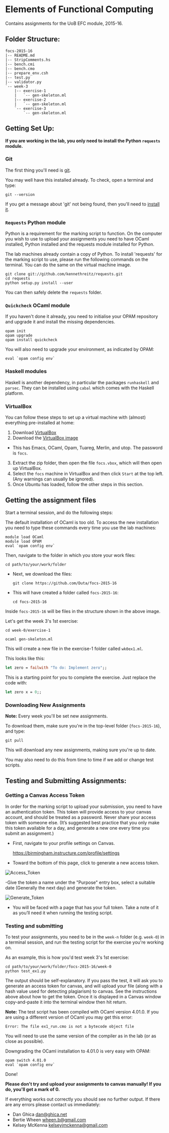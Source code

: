 Elements of Functional Computing
================================

Contains assignments for the UoB EFC module, 2015-16.

Folder Structure:
-----------------

```
focs-2015-16
|-- README.md
|-- StripComments.hs
|-- bench.cmi
|-- bench.cmo
|-- prepare_env.csh
|-- test.py
|-- validator.py
`-- week-3
    |-- exercise-1
    |   `-- gen-skeleton.ml
    |-- exercise-2
    |   `-- gen-skeleton.ml
    `-- exercise-3
        `-- gen-skeleton.ml
```

Getting Set Up:
---------------
**If you are working in the lab, you only need to install the Python `requests` module.**

### Git
The first thing you'll need is [git](http://git-scm.com/downloads).

You may well have this installed already. To check, open a terminal and type:

    git --version

If you get a message about 'git' not being found, then you'll need to [install it](http://git-scm.com/downloads).  

### `Requests` Python module

Python is a requirement for the marking script to function.
On the computer you wish to use to upload your assignments you need to have OCaml installed, Python installed and the requests module installed for Python.

The lab machines already contain a copy of Python. To install 'requests' for the marking script to use, please run the following commands on the terminal.
You can do the same on the virtual machine image.

	git clone git://github.com/kennethreitz/requests.git
	cd requests
	python setup.py install --user

You can then safely delete the `requests` folder.

### `Quickcheck` OCaml module
If you haven't done it already, you need to initialise your OPAM repository and upgrade it and install the missing dependencies.

	opam init
	opam upgrade
	opam install quickcheck

You will also need to upgrade your environment, as indicated by OPAM:

	eval `opam config env`

### Haskell modules ###
Haskell is another dependency, in particular the packages `runhaskell` and `parsec`. They can be installed
using `cabal` which comes with the Haskell platform.


### VirtualBox
You can follow these steps to set up a virtual machine with (almost) everything pre-installed at home:

1. Download [VirtualBox](https://www.virtualbox.org/)
2. Download the [VirtualBox image](http://www.cs.bham.ac.uk/~drg/focs.zip)
  - This has Emacs, OCaml, Opam, Tuareg, Merlin, and utop. The password is `focs`.  
3. Extract the zip folder, then open the file `focs.vbox`, which will then open up VirtualBox.
4. Select the `focs` machine in VirtualBox and then click `Start` at the top left. (Any warnings can usually be ignored).
5. Once Ubuntu has loaded, follow the other steps in this section.

<a name="getting-the-assignment-files"></a>
Getting the assignment files
----------------------------
Start a terminal session, and do the following steps:

The default installation of OCaml is too old. To access the new installation you need to type these commands every time you use the lab machines:
```
module load OCaml
module load OPAM
eval `opam config env`
```
 Then, navigate to the folder in which you store your work files:

   `cd path/to/your/work/folder`

 - Next, we download the files:

   `git clone https://github.com/Duta/focs-2015-16`

 - This will have created a folder called `focs-2015-16`:

   `cd focs-2015-16`

Inside `focs-2015-16` will be files in the structure shown in the above image.

Let's get the week 3's 1st exercise:

    cd week-0/exercise-1

    ocaml gen-skeleton.ml

This will create a new file in the exercise-1 folder called `wk0ex1.ml`.

This looks like this:

```ocaml
let zero = failwith "To do: Implement zero";;
```

This is a starting point for you to complete the exercise. Just replace the code with:

```ocaml
let zero x = 0;;
```

### Downloading New Assignments ###
**Note:** Every week you'll be set new assignments.

To download them, make sure you're in the top-level folder (`focs-2015-16`), and type:

    git pull

This will download any new assignments, making sure you're up to date.

You may also need to do this from time to time if we add or change test scripts.


Testing and Submitting Assignments:
-----------------------------------
### Getting a Canvas Access Token ###
In order for the marking script to upload your submission, you need to have an authentication token. This token will provide access to your canvas account, and should be treated as a password. Never share your access token with someone else. (It’s suggested best practice that you only make this token available for a day, and generate a new one every time you submit an assignment.)

 - First, navigate to your profile settings on Canvas.

	https://birmingham.instructure.com/profile/settings

 - Toward the bottom of this page, click to generate a new access token.

![Access_Token](http://puu.sh/cg4h4/484c9902b8.jpg)

 -Give the token a name under the "Purpose" entry box, select a suitable date (Generally the next day) and generate the token.

![Generate_Token](http://puu.sh/cg4om/55cc8a6efa.jpg)

 - You will be faced with a page that has your full token. Take a note of it as you’ll need it when running the testing script.

### Testing and submitting ###

To test your assignments, you need to be in the `week-n` folder (e.g. `week-0`)
in a terminal session, and run the testing script for the exercise you're working on.

As an example, this is how you'd test week 3's 1st exercise:

    cd path/to/your/work/folder/focs-2015-16/week-0
    python test_ex1.py

The output should be self-explanatory. If you pass the test, it will ask you to
generate an access token for canvas, and will upload your file (along with a
hash value used for detecting plagiarism) to canvas. See the instructions above about
how to get the token. Once it is displayed in a Canvas window copy-and-paste it into
the terminal window then hit return.

**Note:** The test script has been compiled with OCaml version 4.01.0. If you are using
a different version of OCaml you may get this error:
```
Error: The file ex1_run.cmo is not a bytecode object file
```
You will need to use the same version of the compiler as in the lab (or as close as possible).

Downgrading the OCaml installation to 4.01.0 is very easy with OPAM:
```
opam switch 4.01.0
eval `opam config env`
```
Done!

**Please don't try and upload your assignments to canvas manually!
If you do, you'll get a mark of 0.**

If everything works out correctly you should see no further output. If there are any errors please contact us immediately:
- Dan Ghica <dan@ghica.net>
- Bertie Wheen <wheen.b@gmail.com>
- Kelsey McKenna <kelseyjmckenna@gmail.com>
